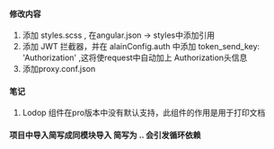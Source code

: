#### 修改内容
1. 添加 styles.scss , 在angular.json -> styles中添加引用
2. 添加 JWT 拦截器，并在 alainConfig.auth 中添加 token_send_key: 'Authorization' ,这将使request中自动加上 Authorization头信息
3. 添加proxy.conf.json




#### 笔记
1. Lodop 组件在pro版本中没有默认支持，此组件的作用是用于打印文档



#### 项目中导入简写成同模块导入 简写为 .. 会引发循环依赖
